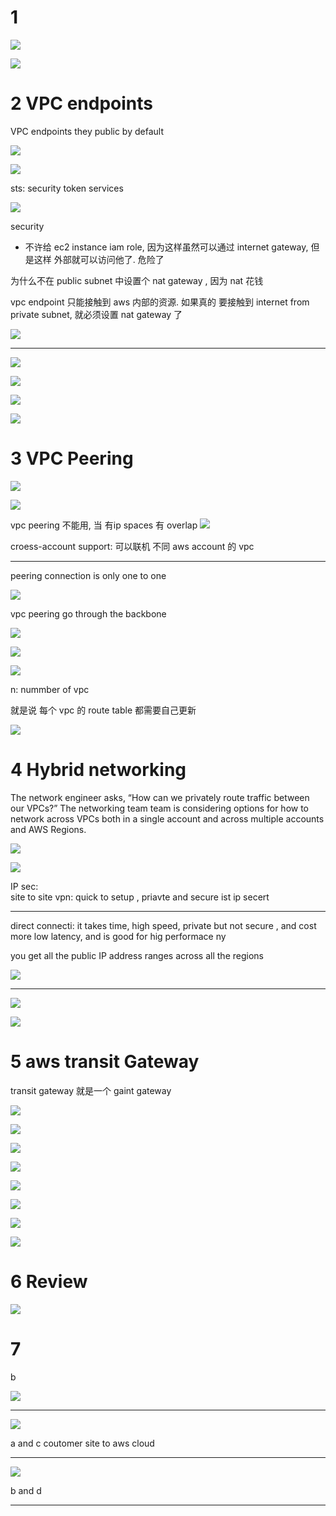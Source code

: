 

# 1 #


![](image/Pasted%20image%2020231004080532.png)

![](image/Pasted%20image%2020231004080633.png)


# 2 VPC endpoints 
 VPC endpoints they public by default 

![](image/Pasted%20image%2020231004080818.png)

![](image/Pasted%20image%2020231004080707.png)


sts: security token services 

![](image/Pasted%20image%2020231004081244.png)


security
- 不许给 ec2 instance iam role,  因为这样虽然可以通过 internet gateway, 但是这样 外部就可以访问他了. 危险了  

为什么不在 public subnet 中设置个 nat gateway , 因为 nat 花钱 


vpc endpoint 只能接触到 aws 内部的资源.  如果真的 要接触到 internet from private subnet, 就必须设置 nat gateway 了 


![](image/Pasted%20image%2020231004081855.png)



---------




![](image/Pasted%20image%2020231004080846.png)



![](image/Pasted%20image%2020231004082338.png)




![](image/Pasted%20image%2020231004082410.png)


![](image/Pasted%20image%2020231004082550.png)



# 3 VPC Peering 

![](image/Pasted%20image%2020231004082716.png)


![](image/Pasted%20image%2020231004082740.png)


vpc peering 不能用, 当 有ip spaces 有 overlap
![](image/Pasted%20image%2020231004083014.png)


croess-account support:  可以联机 不同 aws account 的 vpc 




---

peering connection is only one to one 

![](image/Pasted%20image%2020231004083246.png)


vpc peering go through the backbone 

![](image/Pasted%20image%2020231004083336.png)



![](image/Pasted%20image%2020231004083412.png)



![](image/Pasted%20image%2020231004083449.png)

n: nummber of vpc 

就是说 每个 vpc 的 route table 都需要自己更新 

![](image/Pasted%20image%2020231004083525.png)








# 4 Hybrid networking 

The network engineer asks, “How can we privately route traffic between our VPCs?”
The networking team team is considering options for how to network across VPCs both in a single account and across multiple accounts and AWS Regions.


![](image/Pasted%20image%2020231004083648.png)


![](image/Pasted%20image%2020231004083920.png)




IP sec:   
site to site vpn:  quick to setup , priavte  and secure 
ist ip secert 

----

direct connecti: it takes time,  high speed, private but not secure ,  and cost more
low latency, and is good for hig performace ny 


you get all the public IP address ranges across all the regions

![](image/Pasted%20image%2020231004084028.png)


---


![](image/Pasted%20image%2020231004084422.png)



![](image/Pasted%20image%2020231004084450.png)



# 5 aws transit Gateway


transit gateway 就是一个 gaint gateway 

![](image/Pasted%20image%2020231004084528.png)





![](image/Pasted%20image%2020231004084700.png)



![](image/Pasted%20image%2020231004084719.png)




![](image/Pasted%20image%2020231004084734.png)






![](image/Pasted%20image%2020231004084938.png)



![](image/Pasted%20image%2020231004084953.png)





![](image/Pasted%20image%2020231004085002.png)




![](image/Pasted%20image%2020231004085113.png)






# 6 Review 


![](image/Pasted%20image%2020231004085255.png)






# 7 #

b

![](image/Pasted%20image%2020231004085305.png)



---


![](image/Pasted%20image%2020231004085319.png)


a and c
coutomer site to aws cloud


----

![](image/Pasted%20image%2020231004085414.png)

b  and d 



----












